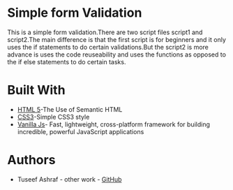 # Simple form Validation 
This is a simple form validation.There are two script files script1 and script2.The main difference is that the first script is for beginners and it only uses the if statements to do certain validations.But the script2 is more advance is uses the code reuseability and uses the functions as opposed to the if else statements to do certain tasks.
# Built With
* [HTML 5](https://www.w3schools.com/html/default.asp)-The Use of Semantic HTML
* [CSS3](w3schools.com/css/default.asp)-Simple CSS3 style
* [Vanilla Js](http://vanilla-js.com/)- Fast, lightweight, cross-platform framework for building incredible, powerful JavaScript applications
# Authors
* Tuseef Ashraf - other work - [GitHub](https://github.com/tuseef123)
